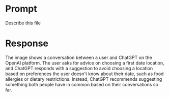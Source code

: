 # Prompt 
Describe this file

 # Response 
The image shows a conversation between a user and ChatGPT on the OpenAI platform. The user asks for advice on choosing a first date location, and ChatGPT responds with a suggestion to avoid choosing a location based on preferences the user doesn't know about their date, such as food allergies or dietary restrictions. Instead, ChatGPT recommends suggesting something both people have in common based on their conversations so far.